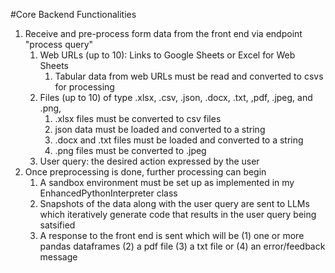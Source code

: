 #Core Backend Functionalities
1. Receive and pre-process form data from the front end via endpoint "process query"
    1. Web URLs (up to 10): Links to Google Sheets or Excel for Web Sheets 
        1. Tabular data from web URLs must be read and converted to csvs for processing
    2. Files (up to 10) of type .xlsx, .csv, .json, .docx, .txt, ,pdf, .jpeg, and .png, 
        1. .xlsx files must be converted to csv files
        2. json data must be loaded and converted to a string
        3. .docx and .txt files must be loaded and converted to a string
        4. .png files must be converted to .jpeg
    3. User query: the desired action expressed by the user
2. Once preprocessing is done, further processing can begin
    1. A sandbox environment must be set up as implemented in my EnhancedPythonInterpreter class
    2. Snapshots of the data along with the user query are sent to LLMs which iteratively generate code that 
        results in the user query being satsified
    3. A response to the front end is sent which will 
        be (1) one or more pandas dataframes (2) a pdf file (3) a txt file or 
        (4) an error/feedback message

